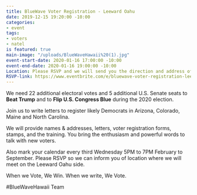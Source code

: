 ```yaml
---
title: BlueWave Voter Registration - Leeward Oahu
date: 2019-12-15 19:20:00 -10:00
categories:
- event
tags:
- voters
- natel
is featured: true
main-image: "/uploads/BlueWaveHawaii%20(1).jpg"
event-start-date: 2020-01-16 17:00:00 -10:00
event-end-date: 2020-01-16 19:00:00 -10:00
Location: Please RSVP and we will send you the direction and address of meeting location.
RSVP-link: https://www.eventbrite.com/e/bluewave-voter-registration-leeward-oahu-tickets-86297727827
---
```


We need 22 additional electoral votes and 5 additional U.S. Senate seats to **Beat Trump** and to **Flip U.S. Congress Blue** during the 2020 election.

Join us to write letters to register likely Democrats in Arizona, Colorado, Maine and North Carolina.  

We will provide names & addresses, letters, voter registration forms, stamps, and the training. You bring the enthusiasm and powerful words to talk with new voters.

Also mark your calendar every third Wednesday 5PM to 7PM February to September.  Please RSVP so we can inform you of location where we will meet on the Leeward Oahu side.  

When we Vote, We Win. 
When we write, We Vote.

#BlueWaveHawaii Team